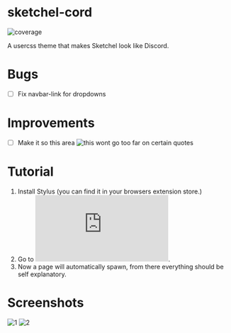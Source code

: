 # sketchel-cord
![coverage](https://img.shields.io/static/v1?label=Coverage&message=100%&color=green&style=flat-square)



A usercss theme that makes Sketchel look like Discord.
# Bugs
- [ ] Fix navbar-link for dropdowns
# Improvements
- [ ] Make it so this area ![this](https://image.prntscr.com/image/GIFEX-kXQPGnOQpYSg90eA.png) wont go too far on certain quotes
# Tutorial
1. Install Stylus (you can find it in your browsers extension store.)
2. Go to ![This Link](https://raw.githubusercontent.com/kashima-dot-com/sketchel-cord/master/main.user.css).
3. Now a page will automatically spawn, from there everything should be self explanatory.
# Screenshots
![1](https://image.prntscr.com/image/6IE4_bhzSl2TH5IaIqMgrg.png)
![2](https://image.prntscr.com/image/XH8kIkxVQIazOn4psWwRxg.png)
